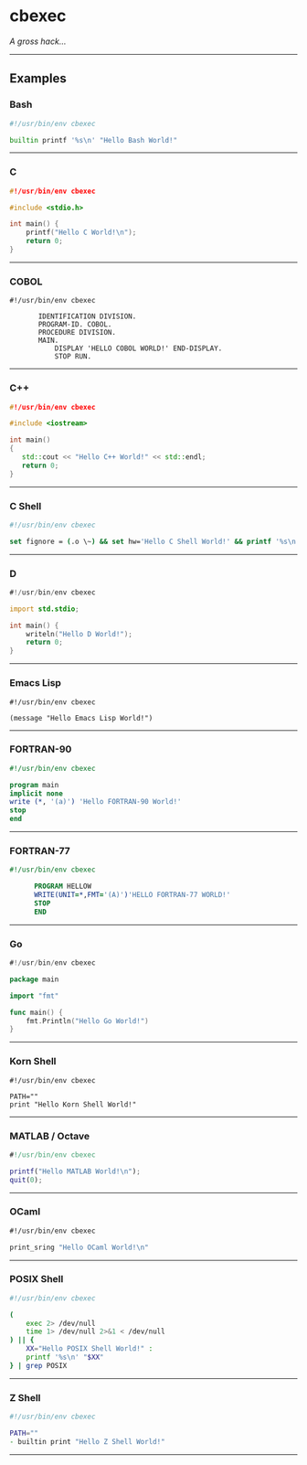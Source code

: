 # cbexec

*A gross hack…*

---

## Examples

### Bash
```bash
#!/usr/bin/env cbexec

builtin printf '%s\n' "Hello Bash World!"
```
---
### C
```c
#!/usr/bin/env cbexec

#include <stdio.h>

int main() {
    printf("Hello C World!\n");
	return 0;
}
```
---
### COBOL
```cobol
#!/usr/bin/env cbexec

       IDENTIFICATION DIVISION.
       PROGRAM-ID. COBOL.
       PROCEDURE DIVISION.
       MAIN.
           DISPLAY 'HELLO COBOL WORLD!' END-DISPLAY.
           STOP RUN.
```
---
### C++
```c++
#!/usr/bin/env cbexec

#include <iostream>

int main()
{
   std::cout << "Hello C++ World!" << std::endl;
   return 0;
}
```
---
### C Shell
```csh
#!/usr/bin/env cbexec

set fignore = (.o \~) && set hw='Hello C Shell World!' && printf '%s\n' "$hw";
```
---
### D
```d
#!/usr/bin/env cbexec

import std.stdio;

int main() {
    writeln("Hello D World!");
	return 0;
}
```
---
### Emacs Lisp
```elisp
#!/usr/bin/env cbexec

(message "Hello Emacs Lisp World!")
```
---
### FORTRAN-90
```fortran
#!/usr/bin/env cbexec

program main
implicit none
write (*, '(a)') 'Hello FORTRAN-90 World!'
stop
end
```
---
### FORTRAN-77
```fortran
#!/usr/bin/env cbexec

      PROGRAM HELLOW
      WRITE(UNIT=*,FMT='(A)')'HELLO FORTRAN-77 WORLD!'
      STOP
      END
```
---
### Go
```go
#!/usr/bin/env cbexec

package main

import "fmt"

func main() {
	fmt.Println("Hello Go World!")
}
```
---
### Korn Shell
```ksh
#!/usr/bin/env cbexec

PATH=""
print "Hello Korn Shell World!"
```
---
### MATLAB / Octave
```matlab
#!/usr/bin/env cbexec

printf("Hello MATLAB World!\n");
quit(0);
```
---
### OCaml
```ocaml
#!/usr/bin/env cbexec

print_sring "Hello OCaml World!\n"
```
---
### POSIX Shell
```sh
#!/usr/bin/env cbexec

(
	exec 2> /dev/null
	time 1> /dev/null 2>&1 < /dev/null
) || {
	XX="Hello POSIX Shell World!" :
	printf '%s\n' "$XX"
} | grep POSIX
```
---
### Z Shell
```zsh
#!/usr/bin/env cbexec

PATH=""
- builtin print "Hello Z Shell World!"
```
---
